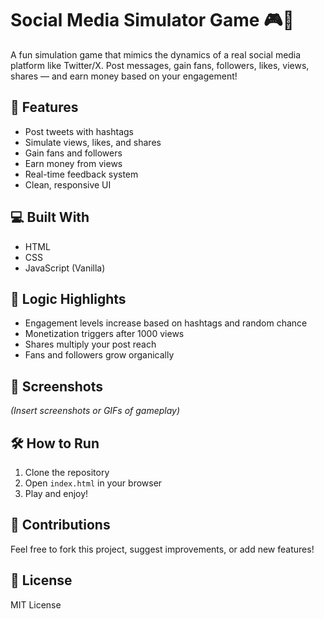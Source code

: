# Social Media Simulator Game 🎮📱

A fun simulation game that mimics the dynamics of a real social media platform like Twitter/X. Post messages, gain fans, followers, likes, views, shares — and earn money based on your engagement!

## 🚀 Features

- Post tweets with hashtags
- Simulate views, likes, and shares
- Gain fans and followers
- Earn money from views
- Real-time feedback system
- Clean, responsive UI

## 💻 Built With

- HTML
- CSS
- JavaScript (Vanilla)

## 🧠 Logic Highlights

- Engagement levels increase based on hashtags and random chance
- Monetization triggers after 1000 views
- Shares multiply your post reach
- Fans and followers grow organically

## 📸 Screenshots

*(Insert screenshots or GIFs of gameplay)*

## 🛠️ How to Run

1. Clone the repository
2. Open `index.html` in your browser
3. Play and enjoy!

## 🙌 Contributions

Feel free to fork this project, suggest improvements, or add new features!

## 📜 License

MIT License
